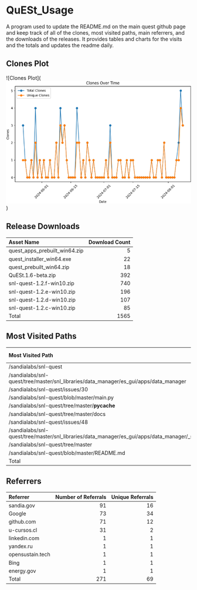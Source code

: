 # QuESt_Usage

A program used to update the README.md on the main quest github page and keep track of all of the clones, most visited paths, main referrers, and the downloads of the releases.
It provides tables and charts for the visits and the totals and updates the readme daily.

## Clones Plot
![Clones Plot](![Clones Plot](plots/clones_plot.png))

## Release Downloads
| Asset Name                    |   Download Count |
|:------------------------------|-----------------:|
| quest_apps_prebuilt_win64.zip |                5 |
| quest_installer_win64.exe     |               22 |
| quest_prebuilt_win64.zip      |               18 |
| QuESt.1.6-beta.zip            |              392 |
| snl-quest-1.2.f-win10.zip     |              740 |
| snl-quest-1.2.e-win10.zip     |              196 |
| snl-quest-1.2.d-win10.zip     |              107 |
| snl-quest-1.2.c-win10.zip     |               85 |
| Total                         |             1565 |

## Most Visited Paths
| Most Visited Path                                                                             |   Times Visited |   Unique Visits |
|:----------------------------------------------------------------------------------------------|----------------:|----------------:|
| /sandialabs/snl-quest                                                                         |              98 |              68 |
| /sandialabs/snl-quest/tree/master/snl_libraries/data_manager/es_gui/apps/data_manager         |              17 |               1 |
| /sandialabs/snl-quest/issues/30                                                               |              12 |              11 |
| /sandialabs/snl-quest/blob/master/main.py                                                     |              12 |               4 |
| /sandialabs/snl-quest/tree/master/__pycache__                                                 |              11 |               2 |
| /sandialabs/snl-quest/tree/master/docs                                                        |              10 |               2 |
| /sandialabs/snl-quest/issues/48                                                               |               9 |               5 |
| /sandialabs/snl-quest/tree/master/snl_libraries/data_manager/es_gui/apps/data_manager/_static |               9 |               1 |
| /sandialabs/snl-quest/tree/master                                                             |               8 |               6 |
| /sandialabs/snl-quest/blob/master/README.md                                                   |               8 |               3 |
| Total                                                                                         |             194 |             103 |

## Referrers
| Referrer         |   Number of Referrals |   Unique Referrals |
|:-----------------|----------------------:|-------------------:|
| sandia.gov       |                    91 |                 16 |
| Google           |                    73 |                 34 |
| github.com       |                    71 |                 12 |
| u-cursos.cl      |                    31 |                  2 |
| linkedin.com     |                     1 |                  1 |
| yandex.ru        |                     1 |                  1 |
| opensustain.tech |                     1 |                  1 |
| Bing             |                     1 |                  1 |
| energy.gov       |                     1 |                  1 |
| Total            |                   271 |                 69 |

